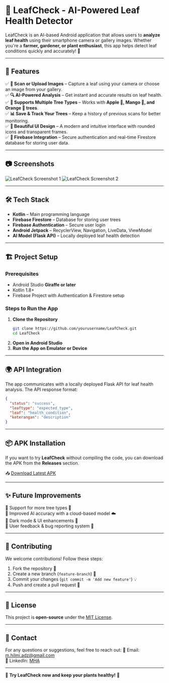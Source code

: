 # 🌿 LeafCheck - AI-Powered Leaf Health Detector

LeafCheck is an AI-based Android application that allows users to **analyze leaf health** using their smartphone camera or gallery images. Whether you're a **farmer, gardener, or plant enthusiast**, this app helps detect leaf conditions quickly and accurately! 🍃

---

## 🚀 Features

✅ **📸 Scan or Upload Images** – Capture a leaf using your camera or choose an image from your gallery.  
✅ **🔍 AI-Powered Analysis** – Get instant and accurate results on leaf health.  
✅ **🌱 Supports Multiple Tree Types** – Works with **Apple 🍎, Mango 🥭, and Orange 🍊 trees**.  
✅ **📊 Save & Track Your Trees** – Keep a history of previous scans for better monitoring.  
✅ **🎨 Beautiful UI Design** – A modern and intuitive interface with rounded icons and transparent frames.  
✅ **🔄 Firebase Integration** – Secure authentication and real-time Firestore database for storing user data.

---

## 📷 Screenshots
![LeafCheck Screenshot 1](https://via.placeholder.com/400x800)
![LeafCheck Screenshot 2](https://via.placeholder.com/400x800)

---

## 🛠️ Tech Stack

- **Kotlin** – Main programming language
- **Firebase Firestore** – Database for storing user trees
- **Firebase Authentication** – Secure user login
- **Android Jetpack** – RecyclerView, Navigation, LiveData, ViewModel
- **AI Model (Flask API)** – Locally deployed leaf health detection

---

## 🏗️ Project Setup

### Prerequisites
- Android Studio **Giraffe or later**
- Kotlin 1.8+
- Firebase Project with Authentication & Firestore setup

### Steps to Run the App
1. **Clone the Repository**
   ```sh
   git clone https://github.com/yourusername/LeafCheck.git
   cd LeafCheck
   ```
2. **Open in Android Studio**
3. **Run the App on Emulator or Device**


---

## 🌍 API Integration
The app communicates with a locally deployed Flask API for leaf health analysis. The API response format:
```json
{
  "status": "success",
  "leaftype": "expected_type",
  "leaf": "health_condition",
  "keterangan": "description"
}
```

---

## 📦 APK Installation
If you want to try **LeafCheck** without compiling the code, you can download the APK from the **Releases** section.

📥 [Download Latest APK](https://github.com/yourusername/LeafCheck/releases)

---

## ✨ Future Improvements
🔹 Support for more tree types 🌳  
🔹 Improved AI accuracy with a cloud-based model ☁️  
🔹 Dark mode & UI enhancements 🌙  
🔹 User feedback & bug reporting system 🐞

---

## 🤝 Contributing
We welcome contributions! Follow these steps:
1. Fork the repository 🍴
2. Create a new branch (`feature-branch`) 🌱
3. Commit your changes (`git commit -m 'Add new feature'`) 💡
4. Push and create a pull request 📩

---

## 📜 License
This project is **open-source** under the [MIT License](LICENSE).

---

## 📧 Contact
For any questions or suggestions, feel free to reach out:
📩 Email: m.hilmi.adz@gmail.com  
🔗 LinkedIn: [MHA](www.linkedin.com/in/m-hilmi-adzkia)

---

🌿 **Try LeafCheck now and keep your plants healthy!** 🍃
